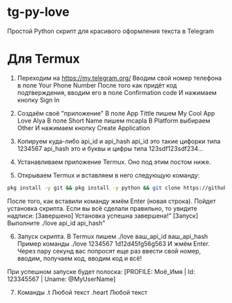 # tg-py-love
Простой Python скрипт для красивого оформления текста в Telegram

# Для Termux
1) Переходим на https://my.telegram.org/
Вводим свой номер телефона в поле Your Phone Number
После того как придёт код подтверждения, вводим его в поле Confirmation code
И нажимаем кнопку Sign In

2) Создаём своё "приложение"
В поле App Tittle пишем My Cool App Love Alya
В поле Short Name пишем mcapla
В Platform выбираем Other
И нажимаем кнопку Create Application

3) Копируем куда-либо api_id и api_hash
api_id это такие цифорки типа 1234567
api_hash это и буквы и цифры типа 123sdf123sdf234...

4) Устанавливаем приложение Termux.
Оно под этим постом ниже.

5) Открываем Termux и вставляем в него следующую команду:
```bash
pkg install -y git && pkg install -y python && git clone https://github.com/uriid1/tg-py-love && cd tg-py-love && chmod +777 install.sh && sh install.sh && cd ..
```

После того, как вставили команду жмём Enter (новая строка).
Пойдет установка скрипта. 
Если вы всё сделали правильно, то увидите надписи:
[Завершено] Установка успешна завершена!"
[Запуск] Выполните ./love api_id api_hash"

6) Запуск скрипта.
В Termux пишем ./love ваш_api_id ваш_api_hash
Пример команды ./love 1234567 1d12d45fg56g563
И жмём Enter. Через пару секунд вас попросят еще раз ввести свой номер, вводим, получаем код, вводим код и всё!

При успешном запуске будет полоска:
[PROFILE: Моё_Имя | Id: 123345567 | Uname: @MyUserName]

7) Команды
.t Любой текст
.heart Любой текст
